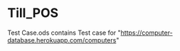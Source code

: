 # Till_POS

Test Case.ods contains Test case for "https://computer-database.herokuapp.com/computers"
